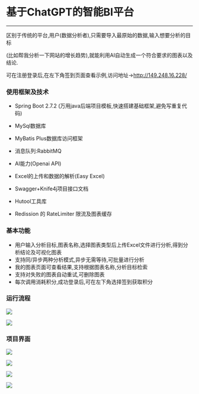 # 基于ChatGPT的智能BI平台

------

区别于传统的平台,用户(数据分析者),只需要导入最原始的数据,输入想要分析的目标

(比如帮我分析一下网站的增长趋势),就能利用AI自动生成一个符合要求的图表以及结论.

可在注册登录后,在左下角签到页面查看示例,访问地址->http://149.248.16.228/

### 使用框架及技术

- Spring Boot 2.7.2 (万用java后端项目模板,快速搭建基础框架,避免写重复代码)
- MySql数据库
- MyBatis Plus数据库访问框架
- 消息队列:RabbitMQ
- AI能力(Openai API)
- Excel的上传和数据的解析(Easy Excel)
- Swagger+Knife4j项目接口文档

- Hutool工具库
- Redission 的 RateLimiter 限流及图表缓存

### 基本功能

- 用户输入分析目标,图表名称,选择图表类型后上传Excel文件进行分析,得到分析结论及可视化图表
- 支持同/异步两种分析模式,异步无需等待,可批量进行分析
- 我的图表页面可查看结果,支持根据图表名称,分析目标检索
- 支持对失败的图表自动重试,可删除图表
- 每次调用消耗积分,成功登录后,可在左下角选择签到获取积分

### 运行流程

![](E:\ideadaima\all_project\BI-backend\doc\synchronization.png)

![](E:\ideadaima\all_project\BI-backend\doc\ansyc.png)

### 项目界面

![](E:\ideadaima\all_project\BI-backend\doc\1.png)

![](E:\ideadaima\all_project\BI-backend\doc\2.png)

![](E:\ideadaima\all_project\BI-backend\doc\3.png)

![](E:\ideadaima\all_project\BI-backend\doc\4.png)